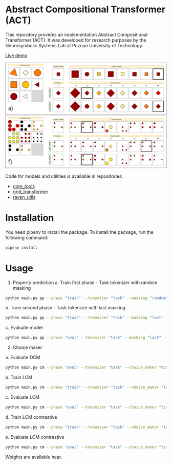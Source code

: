 # Abstract Compositional Transformer (ACT)

This repository provides an implementation Abstract Compositional Transformer (ACT).
It was developed for research purposes by the Neurosymbolic Systems Lab at Poznan University of Technology.

[Live demo](https://huggingface.co/spaces/jkwiatkowski/raven)

![example](images/example.png)
![example_2](images/example_2.png)


Code for models and utilities is available in repositories:
- [core_tools](https://github.com/jakubkwiatkowski/core_tools)
- [grid_transformer](https://github.com/jakubkwiatkowski/compositional_transformer)
- [raven_utils](https://github.com/jakubkwiatkowski/raven_tools)

# Installation

You need pipenv to install the package. To install the package, run the following command:

```bash
pipenv install
```

# Usage

1. Property prediction
a. Train first phase - Task tokenizer with random masking

```bash
python main.py pp --phase "train" --tokenizer "task" --masking "random" --data_split "train" --save_weights "model/task_random" --epochs 200
```

b. Train second phase - Task tokenizer with last masking

```bash
python main.py pp --phase "train" --tokenizer "task" --masking "last" --data_split "train" --save_weights "model/task_last" --load_weights "model/task_random" --epochs 20
```

c. Evaluate model 

```bash
python main.py pp --phase "eval" --tokenizer "task" --masking "last" --data_split "test" --load_weights "model/task_last"
```

2. Choice maker

a. Evaluate DCM

```bash
python main.py cm --phase "eval" --tokenizer "task" --choice_maker "dcm" --data_split "test" --pp_load_weights "model/task_last" 
```

b. Train LCM

```bash
python main.py cm --phase "train" --tokenizer "task" --choice_maker "lcm" --data_split "train" --save_weights "model/lcm" --pp_load_weights "model/task_last" --epochs 200
```

c. Evaluate LCM

```bash
python main.py cm --phase "eval" --tokenizer "task" --choice_maker "lcm" --data_split "test" --load_weights "model/lcm" 
```

d. Train LCM contrastive

```bash
python main.py cm --phase "train" --tokenizer "task" --choice_maker "lcm_contrastive" --data_split "train" --save_weights "model/lcm_contrastive" --pp_load_weights "model/task_last"  --epochs 200
```

e. Evaluate LCM contrastive

```bash
python main.py cm --phase "eval" --tokenizer "task" --choice_maker "lcm_contrastive" --data_split "test" --load_weights "model/lcm_contrastive" 
```

Weights are available hear.
